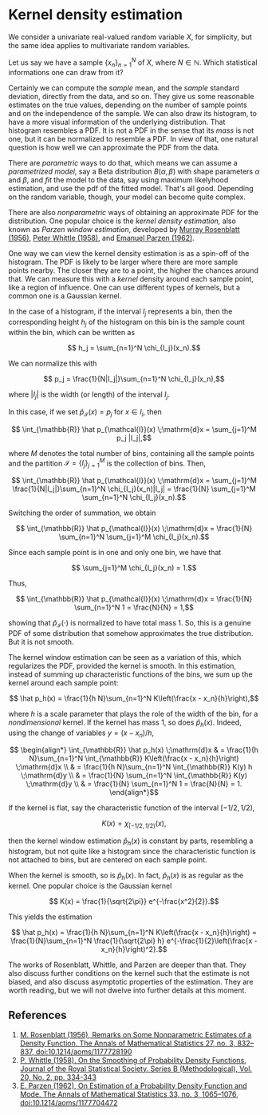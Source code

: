 # Kernel density estimation

We consider a univariate real-valued random variable $X$, for simplicity, but the same idea applies to multivariate random variables.

Let us say we have a sample $\{x_n\}_{n=1}^N$ of $X$, where $N\in\mathbb{N}$. Which statistical informations one can draw from it?

Certainly we can compute the *sample* mean, and the *sample* standard deviation, directly from the data, and so on. They give us some reasonable estimates on the true values, depending on the number of sample points and on the independence of the sample. We can also draw its histogram, to have a more visual information of the underlying distribution. That histogram resembles a PDF. It is not a PDF in the sense that its *mass* is not one, but it can be normalized to resemble a PDF. In view of that, one natural question is how well we can approximate the PDF from the data.

There are *parametric* ways to do that, which means we can assume a *parametrized model*, say a Beta distribution $B(\alpha, \beta)$ with shape parameters $\alpha$ and $\beta$, and *fit* the model to the data, say using maximum likelyhood estimation, and use the pdf of the fitted model. That's all good. Depending on the random variable, though, your model can become quite complex.

There are also *nonparametric* ways of obtaining an approximate PDF for the distribution. One popular choice is the *kernel density estimation,* also known as *Parzen window estimation*, developed by [Murray Rosenblatt (1956)](http://projecteuclid.org/euclid.aoms/1177728190), [Peter Whittle (1958)](https://www.jstor.org/stable/2983894), and [Emanuel Parzen (1962)](ttp://projecteuclid.org/euclid.aoms/1177704472).

One way we can view the kernel density estimation is as a spin-off of the histogram. The PDF is likely to be larger where there are more sample points nearby. The closer they are to a point, the higher the chances around that. We can measure this with a *kernel* density around each sample point, like a region of influence. One can use different types of kernels, but a common one is a Gaussian kernel.

In the case of a histogram, if the interval $I_j$ represents a bin, then the corresponding height $h_j$ of the histogram on this bin is the sample count within the bin, which can be written as
```math
    h_j = \sum_{n=1}^N \chi_{I_j}(x_n).
```
We can normalize this with
```math
    p_j = \frac{1}{N|I_j|}\sum_{n=1}^N \chi_{I_j}(x_n),
```
where $|I_j|$ is the width (or length) of the interval $I_j$. 

In this case, if we set $\hat p_{\mathcal{I}}(x) = p_j$ for $x\in I_i$, then
```math
    \int_{\mathbb{R}} \hat p_{\mathcal{I}}(x) \;\mathrm{d}x = \sum_{j=1}^M p_j |I_j|,
```
where $M$ denotes the total number of bins, containing all the sample points and the partition $\mathcal{I} = \{I_j\}_{j=1}^M$ is the collection of bins. Then,
```math
    \int_{\mathbb{R}} \hat p_{\mathcal{I}}(x) \;\mathrm{d}x = \sum_{j=1}^M \frac{1}{N|I_j|}\sum_{n=1}^N \chi_{I_j}(x_n)|I_j| = \frac{1}{N} \sum_{j=1}^M \sum_{n=1}^N \chi_{I_j}(x_n).
```
Switching the order of summation, we obtain
```math
    \int_{\mathbb{R}} \hat p_{\mathcal{I}}(x) \;\mathrm{d}x = \frac{1}{N} \sum_{n=1}^N \sum_{j=1}^M \chi_{I_j}(x_n).
```
Since each sample point is in one and only one bin, we have that
```math
    \sum_{j=1}^M \chi_{I_j}(x_n) = 1.
```
Thus,
```math
    \int_{\mathbb{R}} \hat p_{\mathcal{I}}(x) \;\mathrm{d}x = \frac{1}{N} \sum_{n=1}^N 1  = \frac{N}{N} = 1,
```
showing that $\hat p_{\mathcal{I}}(\cdot)$ is normalized to have total mass $1$. So, this is a genuine PDF of some distribution that somehow approximates the true distribution. But it is not smooth.

The kernel window estimation can be seen as a variation of this, which regularizes the PDF, provided the kernel is smooth. In this estimation, instead of summing up characteristic functions of the bins, we sum up the kernel around each sample point:
```math
    \hat p_h(x) = \frac{1}{h N}\sum_{n=1}^N K\left(\frac{x - x_n}{h}\right),
```
where $h$ is a scale parameter that plays the role of the width of the bin, for a *nondimensional* kernel. If the kernel has mass $1$, so does $\hat p_h(x)$. Indeed, using the change of variables $y = (x - x_n) / h$,
```math
    \begin{align*}
        \int_{\mathbb{R}} \hat p_h(x) \;\mathrm{d}x & = \frac{1}{h N}\sum_{n=1}^N \int_{\mathbb{R}} K\left(\frac{x - x_n}{h}\right) \;\mathrm{d}x \\
        & = \frac{1}{h N}\sum_{n=1}^N \int_{\mathbb{R}} K(y) h \;\mathrm{d}y \\
        & = \frac{1}{N} \sum_{n=1}^N \int_{\mathbb{R}} K(y) \;\mathrm{d}y \\
        & = \frac{1}{N} \sum_{n=1}^N 1 = \frac{N}{N} = 1.
    \end{align*}
```

If the kernel is flat, say the characteristic function of the interval $[-1/2, 1/2)$, 
```math
    K(x) = \chi_{[-1/2, 1/2)}(x),
```
then the kernel window estimation $\hat p_h(x)$ is constant by parts, resembling a histogram, but not quite like a histogram since the characteristic function is not attached to bins, but are centered on each sample point.

When the kernel is smooth, so is $\hat p_h(x)$. In fact, $\hat p_h(x)$ is as regular as the kernel. One popular choice is the Gaussian kernel
```math
    K(x) = \frac{1}{\sqrt{2\pi}} e^{-\frac{x^2}{2}}.
```
This yields the estimation
```math
    \hat p_h(x) = \frac{1}{h N}\sum_{n=1}^N K\left(\frac{x - x_n}{h}\right) = \frac{1}{N}\sum_{n=1}^N \frac{1}{\sqrt{2\pi} h} e^{-\frac{1}{2}\left(\frac{x - x_n}{h}\right)^2}.
```

The works of Rosenblatt, Whittle, and Parzen are deeper than that. They also discuss further conditions on the kernel such that the estimate is not biased, and also discuss asymptotic properties of the estimation. They are worth reading, but we will not dwelve into further details at this moment.

## References

1. [M. Rosenblatt (1956), Remarks on Some Nonparametric Estimates of a Density Function. The Annals of Mathematical Statistics 27, no. 3, 832–837, doi:10.1214/aoms/1177728190](http://projecteuclid.org/euclid.aoms/1177728190)
1. [P. Whittle (1958), On the Smoothing of Probability Density Functions, Journal of the Royal Statistical Society. Series B (Methodological), Vol. 20, No. 2, pp. 334-343](https://www.jstor.org/stable/2983894)
1. [E. Parzen (1962), On Estimation of a Probability Density Function and Mode. The Annals of Mathematical Statistics 33, no. 3, 1065–1076, doi:10.1214/aoms/1177704472](http://projecteuclid.org/euclid.aoms/1177704472)

